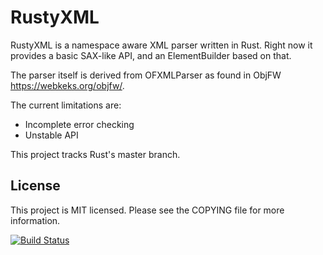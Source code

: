 RustyXML
========

RustyXML is a namespace aware XML parser written in Rust.
Right now it provides a basic SAX-like API, and an ElementBuilder based on that.

The parser itself is derived from OFXMLParser as found in ObjFW
<https://webkeks.org/objfw/>.

The current limitations are:
* Incomplete error checking
* Unstable API

This project tracks Rust's master branch.

License
-------

This project is MIT licensed.
Please see the COPYING file for more information.

[![Build Status](https://travis-ci.org/Florob/RustyXML.svg?branch=master)](https://travis-ci.org/Florob/RustyXML)

